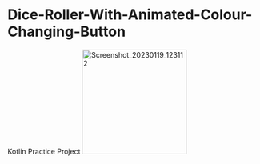 # Dice-Roller-With-Animated-Colour-Changing-Button
Kotlin Practice Project
<img width="209" alt="Screenshot_20230119_123112" src="https://user-images.githubusercontent.com/116777348/213264886-a32fdc20-89c9-4e47-a565-12464cfd9e49.png">
